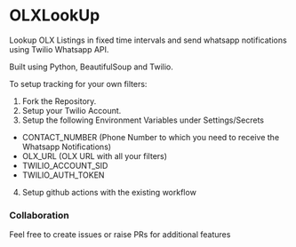 # OLXLookUp
Lookup OLX Listings in fixed time intervals and send whatsapp notifications using Twilio Whatsapp API.

Built using Python, BeautifulSoup and Twilio.

To setup tracking for your own filters:

1. Fork the Repository.
2. Setup your Twilio Account.
3. Setup the following Environment Variables under Settings/Secrets
  - CONTACT_NUMBER (Phone Number to which you need to receive the Whatsapp Notifications)
  - OLX_URL (OLX URL with all your filters)
  - TWILIO_ACCOUNT_SID
  - TWILIO_AUTH_TOKEN
4. Setup github actions with the existing workflow

### Collaboration

Feel free to create issues or raise PRs for additional features
  
